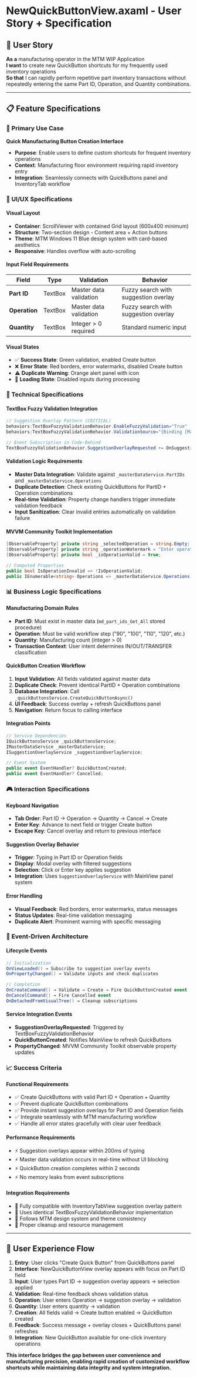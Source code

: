 # NewQuickButtonView.axaml - User Story + Specification

## **🎯 User Story**

**As a** manufacturing operator in the MTM WIP Application  
**I want** to create new QuickButton shortcuts for my frequently used inventory operations  
**So that** I can rapidly perform repetitive part inventory transactions without repeatedly entering the same Part ID, Operation, and Quantity combinations.

---

## **📋 Feature Specifications**

### **🎪 Primary Use Case**
**Quick Manufacturing Button Creation Interface**
- **Purpose**: Enable users to define custom shortcuts for frequent inventory operations
- **Context**: Manufacturing floor environment requiring rapid inventory entry
- **Integration**: Seamlessly connects with QuickButtons panel and InventoryTab workflow

### **🎨 UI/UX Specifications**

#### **Visual Layout**
- **Container**: ScrollViewer with contained Grid layout (600x400 minimum)
- **Structure**: Two-section design - Content area + Action buttons
- **Theme**: MTM Windows 11 Blue design system with card-based aesthetics
- **Responsive**: Handles overflow with auto-scrolling

#### **Input Field Requirements**
| Field | Type | Validation | Behavior |
|-------|------|------------|----------|
| **Part ID** | TextBox | Master data validation | Fuzzy search with suggestion overlay |
| **Operation** | TextBox | Master data validation | Fuzzy search with suggestion overlay |  
| **Quantity** | TextBox | Integer > 0 required | Standard numeric input |

#### **Visual States**
- ✅ **Success State**: Green validation, enabled Create button
- ❌ **Error State**: Red borders, error watermarks, disabled Create button
- ⚠️ **Duplicate Warning**: Orange alert panel with icon
- 🔄 **Loading State**: Disabled inputs during processing

### **🔧 Technical Specifications**

#### **TextBox Fuzzy Validation Integration**
```csharp
// Suggestion Overlay Pattern (CRITICAL)
behaviors:TextBoxFuzzyValidationBehavior.EnableFuzzyValidation="True"
behaviors:TextBoxFuzzyValidationBehavior.ValidationSource="{Binding [MasterDataCollection]}"

// Event Subscription in Code-Behind
TextBoxFuzzyValidationBehavior.SuggestionOverlayRequested += OnSuggestionOverlayRequested;
```

#### **Validation Logic Requirements**
- **Master Data Integration**: Validate against `_masterDataService.PartIDs` and `_masterDataService.Operations`
- **Duplicate Detection**: Check existing QuickButtons for PartID + Operation combinations
- **Real-time Validation**: Property change handlers trigger immediate validation feedback
- **Input Sanitization**: Clear invalid entries automatically on validation failure

#### **MVVM Community Toolkit Implementation**
```csharp
[ObservableProperty] private string _selectedOperation = string.Empty;
[ObservableProperty] private string _operationWatermark = "Enter operation...";
[ObservableProperty] private bool _isOperationValid = true;

// Computed Properties
public bool IsOperationInvalid => !IsOperationValid;
public IEnumerable<string> Operations => _masterDataService.Operations;
```

### **📊 Business Logic Specifications**

#### **Manufacturing Domain Rules**
- **Part ID**: Must exist in master data (`md_part_ids_Get_All` stored procedure)
- **Operation**: Must be valid workflow step ("90", "100", "110", "120", etc.)
- **Quantity**: Manufacturing count (integer > 0)
- **Transaction Context**: User intent determines IN/OUT/TRANSFER classification

#### **QuickButton Creation Workflow**
1. **Input Validation**: All fields validated against master data
2. **Duplicate Check**: Prevent identical PartID + Operation combinations
3. **Database Integration**: Call `_quickButtonsService.CreateQuickButtonAsync()`
4. **UI Feedback**: Success overlay + refresh QuickButtons panel
5. **Navigation**: Return focus to calling interface

#### **Integration Points**
```csharp
// Service Dependencies
IQuickButtonsService _quickButtonsService;
IMasterDataService _masterDataService;
ISuggestionOverlayService _suggestionOverlayService;

// Event System
public event EventHandler? QuickButtonCreated;
public event EventHandler? Cancelled;
```

### **🎮 Interaction Specifications**

#### **Keyboard Navigation**
- **Tab Order**: Part ID → Operation → Quantity → Cancel → Create
- **Enter Key**: Advance to next field or trigger Create button
- **Escape Key**: Cancel overlay and return to previous interface

#### **Suggestion Overlay Behavior**
- **Trigger**: Typing in Part ID or Operation fields
- **Display**: Modal overlay with filtered suggestions
- **Selection**: Click or Enter key applies suggestion
- **Integration**: Uses `SuggestionOverlayService` with MainView panel system

#### **Error Handling**
- **Visual Feedback**: Red borders, error watermarks, status messages
- **Status Updates**: Real-time validation messaging
- **Duplicate Alert**: Prominent warning with specific messaging

### **🔄 Event-Driven Architecture**

#### **Lifecycle Events**
```csharp
// Initialization
OnViewLoaded() → Subscribe to suggestion overlay events
OnPropertyChanged() → Validate inputs and check duplicates

// Completion
OnCreateCommand() → Validate → Create → Fire QuickButtonCreated event
OnCancelCommand() → Fire Cancelled event
OnDetachedFromVisualTree() → Cleanup subscriptions
```

#### **Service Integration Events**
- **SuggestionOverlayRequested**: Triggered by TextBoxFuzzyValidationBehavior
- **QuickButtonCreated**: Notifies MainView to refresh QuickButtons
- **PropertyChanged**: MVVM Community Toolkit observable property updates

### **📈 Success Criteria**

#### **Functional Requirements**
- ✅ Create QuickButtons with valid Part ID + Operation + Quantity
- ✅ Prevent duplicate QuickButton combinations
- ✅ Provide instant suggestion overlays for Part ID and Operation fields
- ✅ Integrate seamlessly with MTM manufacturing workflow
- ✅ Handle all error states gracefully with clear user feedback

#### **Performance Requirements**
- ⚡ Suggestion overlays appear within 200ms of typing
- ⚡ Master data validation occurs in real-time without UI blocking
- ⚡ QuickButton creation completes within 2 seconds
- ⚡ No memory leaks from event subscriptions

#### **Integration Requirements**
- 🔗 Fully compatible with InventoryTabView suggestion overlay pattern
- 🔗 Uses identical TextBoxFuzzyValidationBehavior implementation
- 🔗 Follows MTM design system and theme consistency
- 🔗 Proper cleanup and resource management

---

## **🎪 User Experience Flow**

1. **Entry**: User clicks "Create Quick Button" from QuickButtons panel
2. **Interface**: NewQuickButtonView overlay appears with focus on Part ID field
3. **Input**: User types Part ID → suggestion overlay appears → selection applied
4. **Validation**: Real-time feedback shows validation status
5. **Operation**: User enters Operation → suggestion overlay → validation
6. **Quantity**: User enters quantity → validation
7. **Creation**: All fields valid → Create button enabled → QuickButton created
8. **Feedback**: Success message + overlay closes + QuickButtons panel refreshes
9. **Integration**: New QuickButton available for one-click inventory operations

**This interface bridges the gap between user convenience and manufacturing precision, enabling rapid creation of customized workflow shortcuts while maintaining data integrity and system integration.**